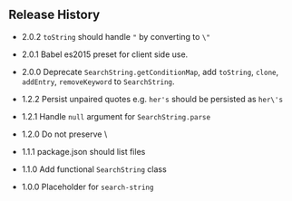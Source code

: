 ## Release History

* 2.0.2 `toString` should handle `"` by converting to `\"`

* 2.0.1 Babel es2015 preset for client side use.

* 2.0.0 Deprecate `SearchString.getConditionMap`, add `toString`, `clone`, `addEntry`, `removeKeyword` to `SearchString`.

* 1.2.2 Persist unpaired quotes e.g. `her's` should be persisted as `her\'s`

* 1.2.1 Handle `null` argument for `SearchString.parse`

* 1.2.0 Do not preserve \\

* 1.1.1 package.json should list files

* 1.1.0 Add functional `SearchString` class

* 1.0.0 Placeholder for `search-string`
